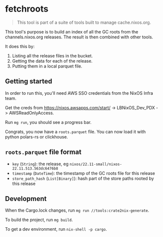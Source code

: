 # fetchroots

> This tool is part of a suite of tools built to manage cache.nixos.org.

This tool's purpose is to build an index of all the GC roots from the
channels.nixos.org releases. The result is then combined with other tools.

It does this by:
1. Listing all the release files in the bucket.
2. Getting the data for each of the release.
3. Putting them in a local parquet file.

## Getting started

In order to run this, you'll need AWS SSO credentials from the NixOS Infra team.

Get the creds from https://nixos.awsapps.com/start/ -> LBNixOS_Dev_PDX -> AWSReadOnlyAccess.

Run `mg run`, you should see a progress bar.

Congrats, you now have a `roots.parquet` file. You can now load it with python polars-rs or clickhouse.

## `roots.parquet` file format

 * `key` (`String`): the release, eg `nixos/22.11-small/nixos-22.11.513.563dc6476b8`
 * `timestamp` (`DateTime`): the timestamp of the GC roots file for this release
 * `store_path_hash` (`List[Binary]`): hash part of the store paths rooted by this release

## Development

When the Cargo.lock changes, run `mg run //tools:crate2nix-generate`.

To build the project, run `mg build`.

To get a dev environment, run `nix-shell -p cargo`.

